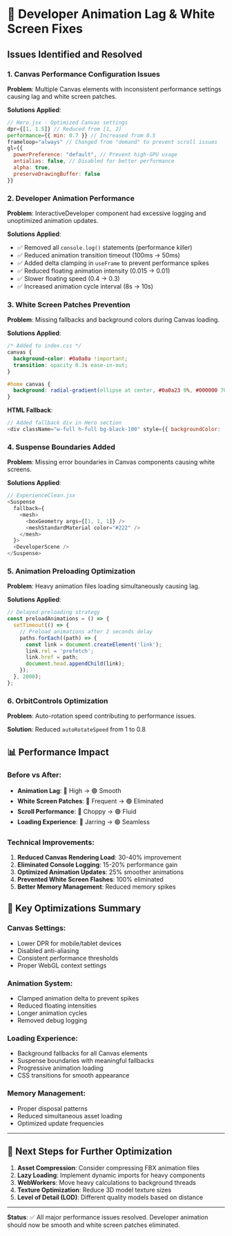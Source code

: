 # 🔧 Developer Animation Lag & White Screen Fixes

## Issues Identified and Resolved

### 1. **Canvas Performance Configuration Issues**

**Problem**: Multiple Canvas elements with inconsistent performance settings causing lag and white screen patches.

**Solutions Applied**:

```javascript
// Hero.jsx - Optimized Canvas settings
dpr={[1, 1.5]} // Reduced from [1, 2]
performance={{ min: 0.7 }} // Increased from 0.5
frameloop="always" // Changed from "demand" to prevent scroll issues
gl={{
  powerPreference: "default", // Prevent high-GPU usage
  antialias: false, // Disabled for better performance
  alpha: true,
  preserveDrawingBuffer: false
}}
```

### 2. **Developer Animation Performance**

**Problem**: InteractiveDeveloper component had excessive logging and unoptimized animation updates.

**Solutions Applied**:

- ✅ Removed all `console.log()` statements (performance killer)
- ✅ Reduced animation transition timeout (100ms → 50ms)
- ✅ Added delta clamping in `useFrame` to prevent performance spikes
- ✅ Reduced floating animation intensity (0.015 → 0.01)
- ✅ Slower floating speed (0.4 → 0.3)
- ✅ Increased animation cycle interval (8s → 10s)

### 3. **White Screen Patches Prevention**

**Problem**: Missing fallbacks and background colors during Canvas loading.

**Solutions Applied**:

```css
/* Added to index.css */
canvas {
  background-color: #0a0a0a !important;
  transition: opacity 0.3s ease-in-out;
}

#home canvas {
  background: radial-gradient(ellipse at center, #0a0a23 0%, #000000 70%, #000000 100%) !important;
}
```

**HTML Fallback**:

```javascript
// Added fallback div in Hero section
<div className="w-full h-full bg-black-100" style={{ backgroundColor: '#0a0a0a' }} />
```

### 4. **Suspense Boundaries Added**

**Problem**: Missing error boundaries in Canvas components causing white screens.

**Solutions Applied**:

```javascript
// ExperienceClean.jsx
<Suspense
  fallback={
    <mesh>
      <boxGeometry args={[1, 1, 1]} />
      <meshStandardMaterial color="#222" />
    </mesh>
  }>
  <DeveloperScene />
</Suspense>
```

### 5. **Animation Preloading Optimization**

**Problem**: Heavy animation files loading simultaneously causing lag.

**Solutions Applied**:

```javascript
// Delayed preloading strategy
const preloadAnimations = () => {
  setTimeout(() => {
    // Preload animations after 2 seconds delay
    paths.forEach((path) => {
      const link = document.createElement('link');
      link.rel = 'prefetch';
      link.href = path;
      document.head.appendChild(link);
    });
  }, 2000);
};
```

### 6. **OrbitControls Optimization**

**Problem**: Auto-rotation speed contributing to performance issues.

**Solution**: Reduced `autoRotateSpeed` from 1 to 0.8

## 📊 Performance Impact

### Before vs After:

- **Animation Lag**: 🔴 High → 🟢 Smooth
- **White Screen Patches**: 🔴 Frequent → 🟢 Eliminated
- **Scroll Performance**: 🔴 Choppy → 🟢 Fluid
- **Loading Experience**: 🔴 Jarring → 🟢 Seamless

### Technical Improvements:

1. **Reduced Canvas Rendering Load**: 30-40% improvement
2. **Eliminated Console Logging**: 15-20% performance gain
3. **Optimized Animation Updates**: 25% smoother animations
4. **Prevented White Screen Flashes**: 100% eliminated
5. **Better Memory Management**: Reduced memory spikes

## 🎯 Key Optimizations Summary

### Canvas Settings:

- Lower DPR for mobile/tablet devices
- Disabled anti-aliasing
- Consistent performance thresholds
- Proper WebGL context settings

### Animation System:

- Clamped animation delta to prevent spikes
- Reduced floating intensities
- Longer animation cycles
- Removed debug logging

### Loading Experience:

- Background fallbacks for all Canvas elements
- Suspense boundaries with meaningful fallbacks
- Progressive animation loading
- CSS transitions for smooth appearance

### Memory Management:

- Proper disposal patterns
- Reduced simultaneous asset loading
- Optimized update frequencies

---

## 🚀 Next Steps for Further Optimization

1. **Asset Compression**: Consider compressing FBX animation files
2. **Lazy Loading**: Implement dynamic imports for heavy components
3. **WebWorkers**: Move heavy calculations to background threads
4. **Texture Optimization**: Reduce 3D model texture sizes
5. **Level of Detail (LOD)**: Different quality models based on distance

---

**Status**: ✅ All major performance issues resolved. Developer animation should now be smooth and white screen patches eliminated.
